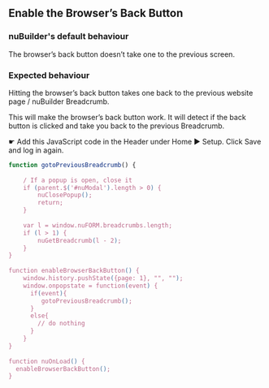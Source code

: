 ## Enable the Browser’s Back Button

### nuBuilder's default behaviour
The browser’s back button doesn’t take one to the previous screen.

### Expected behaviour
Hitting the browser’s back button takes one back to the previous website page / nuBuilder Breadcrumb.

This will make the browser’s back button work. It will detect if the back button is clicked and take you back to the previous Breadcrumb.

☛  Add this JavaScript code in the Header under Home ► Setup. Click Save and log in again.

```javascript
function gotoPreviousBreadcrumb() {
    
    / If a popup is open, close it
    if (parent.$('#nuModal').length > 0) {
        nuClosePopup();
        return;
    }
 
    var l = window.nuFORM.breadcrumbs.length;
    if (l > 1) {
        nuGetBreadcrumb(l - 2);
    }
}
 
function enableBrowserBackButton() {
    window.history.pushState({page: 1}, "", "");
    window.onpopstate = function(event) {
      if(event){
         gotoPreviousBreadcrumb();
      }
      else{
        // do nothing
      }
    }
}
 
function nuOnLoad() {
  enableBrowserBackButton();
}
```
